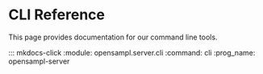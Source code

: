 # CLI Reference

This page provides documentation for our command line tools.

::: mkdocs-click
    :module: opensampl.server.cli
    :command: cli
    :prog_name: opensampl-server